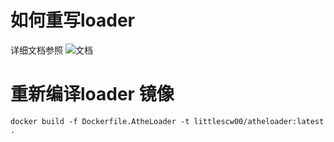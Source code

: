 # 如何重写loader

详细文档参照 ![文档](../AtheLoader/docs)

# 重新编译loader 镜像

```
docker build -f Dockerfile.AtheLoader -t littlescw00/atheloader:latest  .
```
